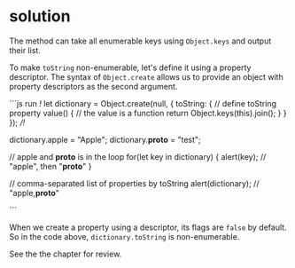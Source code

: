 # solution

The method can take all enumerable keys using `Object.keys` and output their list.

To make `toString` non-enumerable, let's define it using a property descriptor. The syntax of `Object.create` allows us to provide an object with property descriptors as the second argument.

\`\`\`js run _!_ let dictionary = Object.create\(null, { toString: { // define toString property value\(\) { // the value is a function return Object.keys\(this\).join\(\); } } }\); _/!_

dictionary.apple = "Apple"; dictionary.**proto** = "test";

// apple and **proto** is in the loop for\(let key in dictionary\) { alert\(key\); // "apple", then "**proto**" }

// comma-separated list of properties by toString alert\(dictionary\); // "apple,**proto**"

\`\`\`

When we create a property using a descriptor, its flags are `false` by default. So in the code above, `dictionary.toString` is non-enumerable.

See the the chapter  for review.

